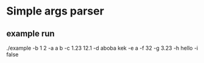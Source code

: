 # Simple args parser

## example run
./example -b 1 2 -a a b -c 1.23 12.1 -d aboba kek -e a -f 32 -g 3.23 -h hello -i false